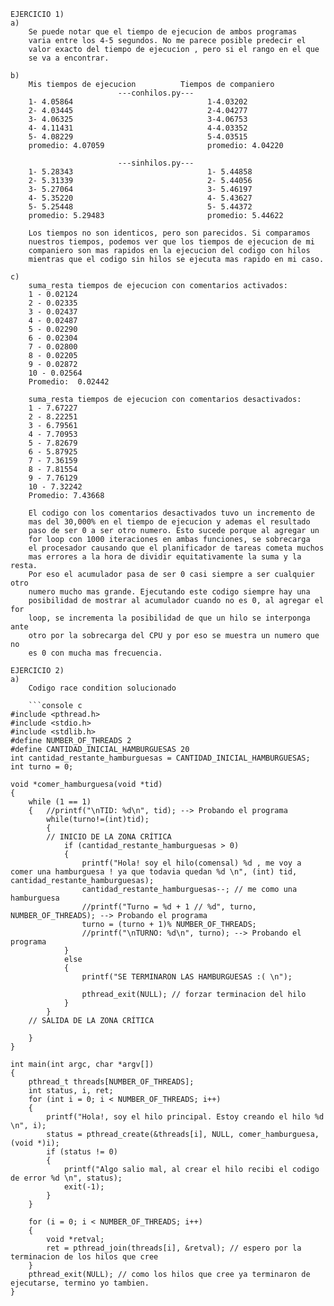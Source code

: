 ```console
EJERCICIO 1) 
a) 
	Se puede notar que el tiempo de ejecucion de ambos programas 
	varia entre los 4-5 segundos. No me parece posible predecir el
	valor exacto del tiempo de ejecucion , pero si el rango en el que
	se va a encontrar.
	
b) 
	Mis tiempos de ejecucion          Tiempos de companiero
	                    ---conhilos.py---
	1- 4.05864                              1-4.03202
	2- 4.03445                              2-4.04277
	3- 4.06325                              3-4.06753
	4- 4.11431                              4-4.03352
	5- 4.08229                              5-4.03515
	promedio: 4.07059                       promedio: 4.04220
	
	                    ---sinhilos.py---
	1- 5.28343                              1- 5.44858
	2- 5.31339                              2- 5.44056
	3- 5.27064                              3- 5.46197
	4- 5.35220                              4- 5.43627
	5- 5.25448                              5- 5.44372
	promedio: 5.29483                       promedio: 5.44622
	
	Los tiempos no son identicos, pero son parecidos. Si comparamos 
	nuestros tiempos, podemos ver que los tiempos de ejecucion de mi 
	companiero son mas rapidos en la ejecucion del codigo con hilos
	mientras que el codigo sin hilos se ejecuta mas rapido en mi caso.  
	
c) 
	suma_resta tiempos de ejecucion con comentarios activados:
	1 - 0.02124
	2 - 0.02335
	3 - 0.02437
	4 - 0.02487
	5 - 0.02290
	6 - 0.02304
	7 - 0.02800
	8 - 0.02205
	9 - 0.02872
	10 - 0.02564
	Promedio:  0.02442

	suma_resta tiempos de ejecucion con comentarios desactivados:
	1 - 7.67227
	2 - 8.22251
	3 - 6.79561
	4 - 7.70953
	5 - 7.82679
	6 - 5.87925
	7 - 7.36159
	8 - 7.81554
	9 - 7.76129
	10 - 7.32242
	Promedio: 7.43668
	
	El codigo con los comentarios desactivados tuvo un incremento de
	mas del 30,000% en el tiempo de ejecucion y ademas el resultado 
	paso de ser 0 a ser otro numero. Esto sucede porque al agregar un 
	for loop con 1000 iteraciones en ambas funciones, se sobrecarga 
	el procesador causando que el planificador de tareas cometa muchos 
	mas errores a la hora de dividir equitativamente la suma y la resta. 
	Por eso el acumulador pasa de ser 0 casi siempre a ser cualquier otro 
	numero mucho mas grande. Ejecutando este codigo siempre hay una
	posibilidad de mostrar al acumulador cuando no es 0, al agregar el for 
	loop, se incrementa la posibilidad de que un hilo se interponga ante 
	otro por la sobrecarga del CPU y por eso se muestra un numero que no 
	es 0 con mucha mas frecuencia.  

EJERCICIO 2)
a)
	Codigo race condition solucionado
	
	```console c
#include <pthread.h>
#include <stdio.h>
#include <stdlib.h>
#define NUMBER_OF_THREADS 2
#define CANTIDAD_INICIAL_HAMBURGUESAS 20
int cantidad_restante_hamburguesas = CANTIDAD_INICIAL_HAMBURGUESAS;
int turno = 0;

void *comer_hamburguesa(void *tid)
{
	while (1 == 1)
	{   //printf("\nTID: %d\n", tid); --> Probando el programa
		while(turno!=(int)tid);
		{
        // INICIO DE LA ZONA CRÍTICA
			if (cantidad_restante_hamburguesas > 0)
			{
				printf("Hola! soy el hilo(comensal) %d , me voy a comer una hamburguesa ! ya que todavia quedan %d \n", (int) tid, cantidad_restante_hamburguesas);
				cantidad_restante_hamburguesas--; // me como una hamburguesa
				//printf("Turno = %d + 1 // %d", turno, NUMBER_OF_THREADS); --> Probando el programa
				turno = (turno + 1)% NUMBER_OF_THREADS;
				//printf("\nTURNO: %d\n", turno); --> Probando el programa
			}
			else
			{
				printf("SE TERMINARON LAS HAMBURGUESAS :( \n");

				pthread_exit(NULL); // forzar terminacion del hilo
			}
		}
	// SALIDA DE LA ZONA CRÍTICA

	}
}

int main(int argc, char *argv[])
{
	pthread_t threads[NUMBER_OF_THREADS];
	int status, i, ret;
	for (int i = 0; i < NUMBER_OF_THREADS; i++)
	{
		printf("Hola!, soy el hilo principal. Estoy creando el hilo %d \n", i);
		status = pthread_create(&threads[i], NULL, comer_hamburguesa, (void *)i);
		if (status != 0)
		{
			printf("Algo salio mal, al crear el hilo recibi el codigo de error %d \n", status);
			exit(-1);
		}
	}

	for (i = 0; i < NUMBER_OF_THREADS; i++)
	{
		void *retval;
		ret = pthread_join(threads[i], &retval); // espero por la terminacion de los hilos que cree
	}
	pthread_exit(NULL); // como los hilos que cree ya terminaron de ejecutarse, termino yo tambien.
}


```
```
